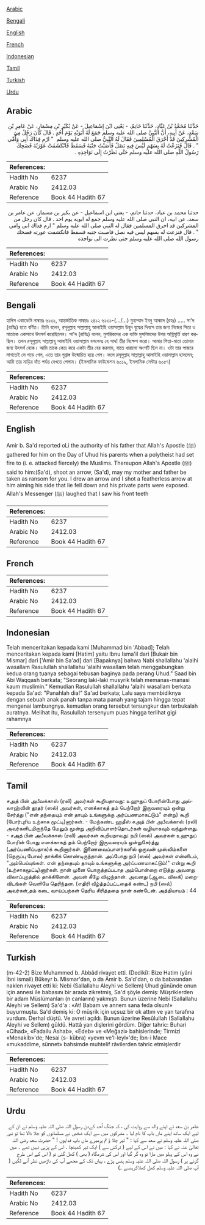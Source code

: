 [Arabic](#arabic)

[Bengali](#bengali)

[English](#english)

[French](#french)

[Indonesian](#indonesian)

[Tamil](#tamil)

[Turkish](#turkish)

[Urdu](#urdu)

## Arabic


<div dir="rtl" lang="ar" style={{fontSize:'larger',backgroundColor:'#f8f9fa',padding:20}}>
حَدَّثَنَا مُحَمَّدُ بْنُ عَبَّادٍ، حَدَّثَنَا حَاتِمٌ، - يَعْنِي ابْنَ إِسْمَاعِيلَ - عَنْ بُكَيْرِ بْنِ مِسْمَارٍ، عَنْ عَامِرِ بْنِ سَعْدٍ، عَنْ أَبِيهِ، أَنَّ النَّبِيَّ صلى الله عليه وسلم جَمَعَ لَهُ أَبَوَيْهِ يَوْمَ أُحُدٍ ‏.‏ قَالَ كَانَ رَجُلٌ مِنَ الْمُشْرِكِينَ قَدْ أَحْرَقَ الْمُسْلِمِينَ فَقَالَ لَهُ النَّبِيُّ صلى الله عليه وسلم ‏ "‏ ارْمِ فِدَاكَ أَبِي وَأُمِّي ‏"‏ ‏.‏ قَالَ فَنَزَعْتُ لَهُ بِسَهْمٍ لَيْسَ فِيهِ نَصْلٌ فَأَصَبْتُ جَنْبَهُ فَسَقَطَ فَانْكَشَفَتْ عَوْرَتُهُ فَضَحِكَ رَسُولُ اللَّهِ صلى الله عليه وسلم حَتَّى نَظَرْتُ إِلَى نَوَاجِذِهِ ‏.‏
</div>
<div style={{backgroundColor:'#f8f9fa',padding:20, marginBottom: 10}}><table> <thead> <tr> <th>References:</th> <th></th> </tr> </thead> <tbody><tr><td>Hadith No</td><td>6237</td></tr><tr><td>Arabic No</td><td>2412.03</td></tr><tr><td>Reference</td><td>Book 44 Hadith 67</td></tr></tbody></table></div>


<div dir="rtl" lang="ar" style={{fontSize:'larger',backgroundColor:'#f8f9fa',padding:20}}>
حدثنا محمد بن عباد، حدثنا حاتم، - يعني ابن اسماعيل - عن بكير بن مسمار، عن عامر بن سعد، عن ابيه، ان النبي صلى الله عليه وسلم جمع له ابويه يوم احد . قال كان رجل من المشركين قد احرق المسلمين فقال له النبي صلى الله عليه وسلم " ارم فداك ابي وامي " . قال فنزعت له بسهم ليس فيه نصل فاصبت جنبه فسقط فانكشفت عورته فضحك رسول الله صلى الله عليه وسلم حتى نظرت الى نواجذه
</div>
<div style={{backgroundColor:'#f8f9fa',padding:20, marginBottom: 10}}><table> <thead> <tr> <th>References:</th> <th></th> </tr> </thead> <tbody><tr><td>Hadith No</td><td>6237</td></tr><tr><td>Arabic No</td><td>2412.03</td></tr><tr><td>Reference</td><td>Book 44 Hadith 67</td></tr></tbody></table></div>

## Bengali


<div dir="ltr" lang="bn" style={{fontSize:'larger',backgroundColor:'#f8f9fa',padding:20}}>
হাদিস একাডেমি নাম্বারঃ ৬১৩১, আন্তর্জাতিক নাম্বারঃ ২৪১২ ৬১৩১-(…/…) মুহাম্মাদ ইবনু আব্বাদ (রহঃ) ..... সা'দ (রাযিঃ) হতে বর্ণিত। তিনি বলেন, রসূলুল্লাহ সাল্লাল্লাহু আলাইহি ওয়াসাল্লাম উহুদ যুদ্ধের দিবসে তার জন্য নিজের পিতা ও মাতাকে একসাথে উৎসর্গ করেছিলেন। সা'দ (রাযিঃ) বলেন, মুশরিকদের এক ব্যক্তি মুসলিমদের উপর অগ্নিমূর্তি ধারণ করছিল। তখন রসূলুল্লাহ সাল্লাল্লাহু আলাইহি ওয়াসাল্লাম বললেনঃ হে সাদ! তীর নিক্ষেপ করো। আমার পিতা-মাতা তোমার জন্য উৎসর্গ হোক। আমি তাকে কেন্দ্র করে একটা তীর বের করলাম, যাতে ধারালো অংশটি ছিল না। ওটা তার পাজরে লাগতেই সে পড়ে গেল, এতে তার গুপ্তাঙ্গ উন্মোচিত হয়ে গেল। ফলে রসূলুল্লাহ সাল্লাল্লাহু আলাইহি ওয়াসাল্লাম হাসলেন; আমি তার মাড়ির দাঁত পর্যন্ত দেখতে পেলাম। (ইসলামিক ফাউন্ডেশন ৬০১৯, ইসলামিক সেন্টার ৬০৫৭)
</div>
<div style={{backgroundColor:'#f8f9fa',padding:20, marginBottom: 10}}><table> <thead> <tr> <th>References:</th> <th></th> </tr> </thead> <tbody><tr><td>Hadith No</td><td>6237</td></tr><tr><td>Arabic No</td><td>2412.03</td></tr><tr><td>Reference</td><td>Book 44 Hadith 67</td></tr></tbody></table></div>

## English


<div dir="ltr" lang="en" style={{fontSize:'larger',backgroundColor:'#f8f9fa',padding:20}}>
Amir b. Sa'd reported oLi the authority of his father that Allah's Apostle (ﷺ) gathered for him on the Day of Uhud his parents when a polytheist had set fire to (i. e. attacked fiercely) the Muslims. Thereupon Allah's Apostle (ﷺ) said to him:(Sa'd), shoot an arrow, (Sa'd), may my mother and father be taken as ransom for you. I drew an arrow and I shot a featherless arrow at him aiming his side that lie fell down and his private parts were exposed. Allah's Messenger (ﷺ) laughed that I saw his front teeth
</div>
<div style={{backgroundColor:'#f8f9fa',padding:20, marginBottom: 10}}><table> <thead> <tr> <th>References:</th> <th></th> </tr> </thead> <tbody><tr><td>Hadith No</td><td>6237</td></tr><tr><td>Arabic No</td><td>2412.03</td></tr><tr><td>Reference</td><td>Book 44 Hadith 67</td></tr></tbody></table></div>

## French


<div dir="ltr" lang="fr" style={{fontSize:'larger',backgroundColor:'#f8f9fa',padding:20}}>

</div>
<div style={{backgroundColor:'#f8f9fa',padding:20, marginBottom: 10}}><table> <thead> <tr> <th>References:</th> <th></th> </tr> </thead> <tbody><tr><td>Hadith No</td><td>6237</td></tr><tr><td>Arabic No</td><td>2412.03</td></tr><tr><td>Reference</td><td>Book 44 Hadith 67</td></tr></tbody></table></div>

## Indonesian


<div dir="ltr" lang="id" style={{fontSize:'larger',backgroundColor:'#f8f9fa',padding:20}}>
Telah menceritakan kepada kami [Muhammad bin 'Abbad]; Telah menceritakan kepada kami [Hatim] yaitu Ibnu Isma'il dari [Bukair bin Mismar] dari ['Amir bin Sa'ad] dari [Bapaknya] bahwa Nabi shallallahu 'alaihi wasallam Rasulullah shallallahu 'alaihi wasallam telah menggabungkan kedua orang tuanya sebagai tebusan baginya pada perang Uhud." Saad bin Abi Waqqash berkata; "Seorang laki-laki musyrik telah memanas-manasi kaum muslimin." Kemudian Rasulullah shallallahu 'alaihi wasallam berkata kepada Sa'ad: "Panahlah dia!" Sa'ad berkata; Lalu saya membidiknya dengan sebuah anak panah tanpa mata panah yang tajam hingga tepat mengenai Iambungnya. kemudian orang tersebut tersungkur dan terbukalah auratnya. Melihat itu, Rasulullah tersenyum puas hingga terlihat gigi rahamnya
</div>
<div style={{backgroundColor:'#f8f9fa',padding:20, marginBottom: 10}}><table> <thead> <tr> <th>References:</th> <th></th> </tr> </thead> <tbody><tr><td>Hadith No</td><td>6237</td></tr><tr><td>Arabic No</td><td>2412.03</td></tr><tr><td>Reference</td><td>Book 44 Hadith 67</td></tr></tbody></table></div>

## Tamil


<div dir="ltr" lang="ta" style={{fontSize:'larger',backgroundColor:'#f8f9fa',padding:20}}>
சஅத் பின் அபீவக்காஸ் (ரலி) அவர்கள் கூறியதாவது: உஹுதுப் போரின்போது அல்லாஹ்வின் தூதர் (ஸல்) அவர்கள், எனக்காகத் தம் பெற்றோர் இருவரையும் ஒன்று சேர்த்து ("என் தந்தையும் என் தாயும் உங்களுக்கு அர்ப்பணமாகட்டும்" என்று) கூறி (போர்புரிய உற்சாக மூட்டி)னார்கள். - மேற்கண்ட ஹதீஸ் சஅத் பின் அபீவக்காஸ் (ரலி) அவர்களிடமிருந்தே மேலும் மூன்று அறிவிப்பாளர்தொடர்கள் வழியாகவும் வந்துள்ளது. - சஅத் பின் அபீவக்காஸ் (ரலி) அவர்கள் கூறியதாவது: நபி (ஸல்) அவர்கள் உஹுதுப் போரின் போது எனக்காகத் தம் பெற்றோர் இருவரையும் ஒன்றுசேர்த்து (அர்ப்பணிப்பதாக)க் கூறினார்கள். இணைவைப்பாளர்களில் ஒருவன் முஸ்லிம்களை (நெருப்பு போல) தாக்கிக் கொண்டிருந்தான். அப்போது நபி (ஸல்) அவர்கள் என்னிடம், "அம்பெய்யுங்கள். என் தந்தையும் தாயும் உங்களுக்கு அர்ப்பணமாகட்டும்!" என்று கூறி (உற்சாகமூட்டி)னார்கள். நான் முனை பொருத்தப்படாத அம்பொன்றை எடுத்து அவனது விலாப்புறத்தில் தாக்கினேன். அவன் கீழே விழுந்தான். அவனது (ஆடை விலகி) மறைவிடங்கள் வெளியே தெரிந்தன. (எதிரி வீழ்த்தப்பட்டதைக் கண்ட) நபி (ஸல்) அவர்கள்,தம் கடை வாய்ப்பற்கள் தெரிய சிரித்ததை நான் கண்டேன். அத்தியாயம் : 44
</div>
<div style={{backgroundColor:'#f8f9fa',padding:20, marginBottom: 10}}><table> <thead> <tr> <th>References:</th> <th></th> </tr> </thead> <tbody><tr><td>Hadith No</td><td>6237</td></tr><tr><td>Arabic No</td><td>2412.03</td></tr><tr><td>Reference</td><td>Book 44 Hadith 67</td></tr></tbody></table></div>

## Turkish


<div dir="ltr" lang="tr" style={{fontSize:'larger',backgroundColor:'#f8f9fa',padding:20}}>
(m-42-2) Bize Muhammed b. Abbâd rivayet etti. (Dediki): Bize Hatim (yâni İbni ismail) Bükeyr b. Mismar'dan, o da Âmir b. Sa'd'dan, o da babasından naklen rivayet etti ki: Nebi (Sallallahu Aleyhi ve Sellem) Uhud gününde onun için annesi ile babasını bir arada zikretmiş, Sa'd şöyle demiş: Müşriklerden bir adam Müslümanları (n canlarını) yakmıştı. Bunun üzerine Nebi (Sallallahu Aleyhi ve Sellem) Sa'd'a : «At! Babam ve annem sana feda olsun!» buyurmuştu. Sa'd demiş ki: O müşrik için uçsuz bir ok attım ve yan tarafına vurdum. Derhal düştü. Ve avreti açıldı. Bunun üzerine Resûlullah (Sallallahu Aleyhi ve Sellem) güldü. Hattâ yan dişlerini gördüm. Diğer tahric: Buhari «Cihad», «Fadailu Ashab», «Edeb» ve «Meğazi» bahislerinde; Tirmizi «Menakib»'de; Nesai (s- kübra) «yevm ve'l-leyl»'de; İbn-i Mace «mukaddime, sünnet» bahsimde muhtelif râvilerden tahric etmişlerdir
</div>
<div style={{backgroundColor:'#f8f9fa',padding:20, marginBottom: 10}}><table> <thead> <tr> <th>References:</th> <th></th> </tr> </thead> <tbody><tr><td>Hadith No</td><td>6237</td></tr><tr><td>Arabic No</td><td>2412.03</td></tr><tr><td>Reference</td><td>Book 44 Hadith 67</td></tr></tbody></table></div>

## Urdu


<div dir="rtl" lang="ur" style={{fontSize:'larger',backgroundColor:'#f8f9fa',padding:20}}>
عامر بن سعد نے اپنے والد سے روایت کی ، کہ جنگ اُحد کےدن رسول اللہ صلی اللہ علیہ وسلم نے ان کے لیے ایک ساتھ اپنے ماں باپ کا نام لیا ۔ مشرکوں میں سے ایک شخص نے مسلمانوں کو جلا ڈالا تھا تو نبی صلی اللہ علیہ وسلم نے سعد سے کہا : " تیر چلا ؤ تم پرمیرے ماں باپ فداہوں ! " حضرت سعد رضی اللہ تعالیٰ عنہ نے کہا : میں نے اس کے لیے ( ترکش سے ) ایک تیر کھینچا ، اس کے پرَہی نہیں تھے ۔ میں نے وہ اس کے پہلو میں مارا تو وہ گر گیا اور اس کی شرمگاہ ( بھی ) کھل گئی تو ( اس کے اس طرح گرنے پر ) رسول اللہ صلی اللہ علیہ وسلم ہنس پڑے ، یہاں تک کے مجھے آپ کی داڑھیں نظر آنے لگیں ( آپ صلی اللہ علیہ وسلم کھل کھلاکرہنسے ۔)
</div>
<div style={{backgroundColor:'#f8f9fa',padding:20, marginBottom: 10}}><table> <thead> <tr> <th>References:</th> <th></th> </tr> </thead> <tbody><tr><td>Hadith No</td><td>6237</td></tr><tr><td>Arabic No</td><td>2412.03</td></tr><tr><td>Reference</td><td>Book 44 Hadith 67</td></tr></tbody></table></div>